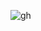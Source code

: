
![gh](https://user-images.githubusercontent.com/123970961/215534078-e0993bfd-2af2-4eca-bd24-225d42e2e368.PNG)
